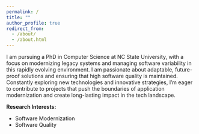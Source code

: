```yaml
---
permalink: /
title: ""
author_profile: true
redirect_from: 
  - /about/
  - /about.html
---
```


I am pursuing a PhD in Computer Science at NC State University, with a focus on modernizing legacy systems and managing software variability in this rapidly evolving environment. I am passionate about  adaptable, future-proof solutions and ensuring that high software quality is maintained. Constantly exploring new technologies and innovative strategies, I’m eager to contribute to projects that push the boundaries of application modernization and create long-lasting impact in the tech landscape.

**Research Interests:**
- Software Modernization
- Software Quality

